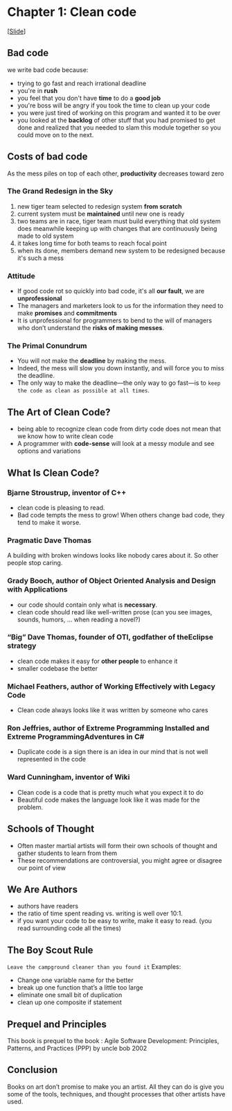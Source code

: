 # Chapter 1: Clean code
[[Slide](../slides/01_Chapter_1_Clean_code.pptx)]

## Bad code
we write bad code because:
- trying to go fast and reach irrational deadline
- you're in **rush**
- you feel that you don't have **time** to do a **good job**
- you're boss will be angry if you took the time to clean up your code
- you were just tired of working on this program and wanted it to be over
- you looked at the **backlog** of other stuff that you had promised to get done and realized that you needed to slam this module together so you could move on to the next.

## Costs of bad code
As the mess piles on top of each other, **productivity** decreases toward zero

### The Grand Redesign in the Sky

1. new tiger team selected to redesign system **from scratch**
2. current system must be **maintained** until new one is ready
3. two teams are in race, tiger team must build everything that old system does meanwhile keeping up with changes that are continuously being made to old system
4. it takes long time for both teams to reach focal point
5. when its done, members demand new system to be redesigned because it's such a mess

### Attitude
- If good code rot so quickly into bad code, it's all **our fault**, we are **unprofessional**
- The managers and marketers look to us for the information they need to make **promises** and **commitments**
- It is unprofessional for programmers to bend to the will of managers who don’t understand the **risks of making messes**.

### The Primal Conundrum
- You will not make the **deadline** by making the mess.
- Indeed, the mess will slow you down instantly, and will force you to miss the deadline.
- The only way to make the deadline—the only way to go fast—is to `keep the code as clean as possible at all times`.

## The Art of Clean Code?
- being able to recognize clean code from dirty code does not mean that we know how to write clean code
- A programmer with **code-sense** will look at a messy module and see options and variations

## What Is Clean Code?
### Bjarne Stroustrup, inventor of C++
- clean code is pleasing to read.
- Bad code tempts the mess to grow! When others change bad code, they tend to make it worse.

### Pragmatic Dave Thomas
A building with broken windows looks like nobody cares about it. So other people stop caring.

### Grady Booch, author of Object Oriented Analysis and Design with Applications
- our code should contain only what is **necessary**.
- clean code should read like well-written prose (can you see images, sounds, humors, … when reading a novel?)

### “Big” Dave Thomas, founder of OTI, godfather of theEclipse strategy
- clean code makes it easy for **other people** to enhance it
- smaller codebase the better

### Michael Feathers, author of Working Effectively with Legacy Code
- Clean code always looks like it was written by someone who cares

### Ron Jeffries, author of Extreme Programming Installed and Extreme ProgrammingAdventures in C#
- Duplicate code is a sign there is an idea in our mind that is not well represented in the code

### Ward Cunningham, inventor of Wiki
- Clean code is a code that is pretty much what you expect it to do
- Beautiful code makes the language look like it was made for the problem.

## Schools of Thought
- Often master martial artists will form their own schools of thought and gather students to learn from them
- These recommendations are controversial, you might agree or disagree our point of view

## We Are Authors
- authors have readers
- the ratio of time spent reading vs. writing is well over 10:1.
- if you want your code to be easy to write, make it easy to read. (you read surrounding code all the times)

## The Boy Scout Rule
`Leave the campground cleaner than you found it`
Examples:
- Change one variable name for the better
- break up one function that’s a little too large
- eliminate one small bit of duplication
- clean up one composite if statement

## Prequel and Principles
This book is prequel to the book :
Agile Software Development: Principles, Patterns, and Practices (PPP)
by uncle bob 2002

## Conclusion
Books on art don’t promise to make you an artist. All they can do is give you some of the
tools, techniques, and thought processes that other artists have used.